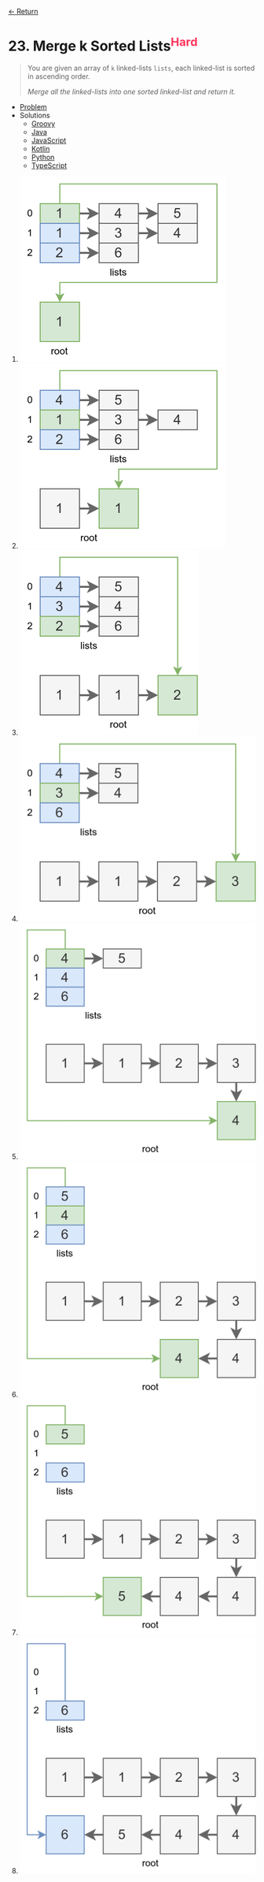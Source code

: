 [&larr; Return](https://hanggrian.github.io/grind-leetcode/)

# 23. Merge k Sorted Lists<sup style="color: rgb(255, 55, 95);">Hard</sup>

> You are given an array of `k` linked-lists `lists`, each linked-list is sorted
  in ascending order.
>
> *Merge all the linked-lists into one sorted linked-list and return it.*

- [Problem](https://leetcode.com/problems/merge-k-sorted-lists/)
- Solutions
  - [Groovy](https://github.com/hanggrian/grind-leetcode/blob/main/groovy/src/main/groovy/problems1_100/MergeKSortedLists.groovy)
  - [Java](https://github.com/hanggrian/grind-leetcode/blob/main/java/src/main/java/problems1_100/MergeKSortedLists.java)
  - [JavaScript](https://github.com/hanggrian/grind-leetcode/blob/main/javascript/src/problems1_100/merge-k-sorted-lists.js)
  - [Kotlin](https://github.com/hanggrian/grind-leetcode/blob/main/kotlin/src/main/kotlin/problems1_100/MergeKSortedLists.kt)
  - [Python](https://github.com/hanggrian/grind-leetcode/blob/main/python/src/problems1_100/merge_k_sorted_lists.py)
  - [TypeScript](https://github.com/hanggrian/grind-leetcode/blob/main/typescript/src/problems1_100/merge-k-sorted-lists.ts)

1.  ![](https://github.com/hanggrian/grind-leetcode/raw/assets/problems1_100/merge-k-sorted-lists1.svg)
1.  ![](https://github.com/hanggrian/grind-leetcode/raw/assets/problems1_100/merge-k-sorted-lists2.svg)
1.  ![](https://github.com/hanggrian/grind-leetcode/raw/assets/problems1_100/merge-k-sorted-lists3.svg)
1.  ![](https://github.com/hanggrian/grind-leetcode/raw/assets/problems1_100/merge-k-sorted-lists4.svg)
1.  ![](https://github.com/hanggrian/grind-leetcode/raw/assets/problems1_100/merge-k-sorted-lists5.svg)
1.  ![](https://github.com/hanggrian/grind-leetcode/raw/assets/problems1_100/merge-k-sorted-lists6.svg)
1.  ![](https://github.com/hanggrian/grind-leetcode/raw/assets/problems1_100/merge-k-sorted-lists7.svg)
1.  ![](https://github.com/hanggrian/grind-leetcode/raw/assets/problems1_100/merge-k-sorted-lists8.svg)
